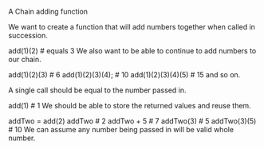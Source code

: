 A Chain adding function

We want to create a function that will add numbers together when called in succession.

add(1)(2) # equals 3
We also want to be able to continue to add numbers to our chain.

add(1)(2)(3) # 6
add(1)(2)(3)(4); # 10
add(1)(2)(3)(4)(5) # 15
and so on.

A single call should be equal to the number passed in.

add(1) # 1
We should be able to store the returned values and reuse them.

addTwo = add(2)
addTwo # 2
addTwo + 5 # 7
addTwo(3) # 5
addTwo(3)(5) # 10
We can assume any number being passed in will be valid whole number.

